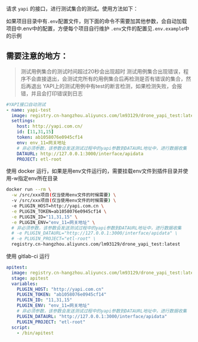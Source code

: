 请求 `yapi` 的接口，进行测试集合的测试。使用方法如下：

如果项目目录中有`.env`配置文件，则下面的命令不需要加其他参数，会自动加载项目中.env中的配置，方便每个项目自行维护
`.env`文件的配置见`.env.example`中的示例

## 需要注意的地方：
> 测试用例集合的测试时间超过20秒会出现超时
> 测试用例集合出现错误，程序不会直接退出，会测试完所有的用例集合后再检测是否有错误的集合，然后再退出
> YAPI上的测试用例中有test的断言检测，如果检测失败，会报错，并且会打印错误到日志

```yaml
#YAPI接口自动测试
- name: yapi-test
  image: registry.cn-hangzhou.aliyuncs.com/lm93129/drone_yapi_test:latest
  settings:
    host: http://yapi.com.cn/
    id: [11,31,15]
    token: ab1058076e0945cf14
    env: env_11=网关地址
    # 非必须参数，该参数会发送测试过程中的yapi参数到DATAURL地址中，进行数据收集
    DATAURL: http://127.0.0.1:3000/interface/apidata
    PROJECT: etl-root
```

使用 docker 运行，如果是用env文件运行的，需要挂载env文件到插件目录并使用-w指定env所在目录

```bash
docker run --rm \
  -w /src/xxx项目(仅当使用env文件的时候需要) \
  -v /src/xxx项目(仅当使用env文件的时候需要) \
  -e PLUGIN_HOST=http://yapi.com.cn \
  -e PLUGIN_TOKEN=ab1058076e0945cf14 \
  -e PLUGIN_ID="11,31,15" \
  -e PLUGIN_ENV="env_11=网关地址" \
  # 非必须参数，该参数会发送测试过程中的yapi参数到DATAURL地址中，进行数据收集
  # -e PLUGIN_DATAURL="http://127.0.0.1:3000/interface/apidata" \
  # -e PLUGIN_PROJECT="etl-root" \
  registry.cn-hangzhou.aliyuncs.com/lm93129/drone_yapi_test:latest
```

使用 gitlab-ci 运行

```yaml
apitest:
  image: registry.cn-hangzhou.aliyuncs.com/lm93129/drone_yapi_test:latest
  stage: apitest
  variables:
    PLUGIN_HOST: "http://yapi.com.cn"
    PLUGIN_TOKEN: "ab1058076e0945cf14"
    PLUGIN_ID: "11,31,15"
    PLUGIN_ENV: "env_11=网关地址"
    # 非必须参数，该参数会发送测试过程中的yapi参数到DATAURL地址中，进行数据收集
    PLUGIN_DATAURL: "http://127.0.0.1:3000/interface/apidata"
    PLUGIN_PROJECT: "etl-root"
  script:
    - /bin/apitest
```
